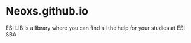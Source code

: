 # Neoxs.github.io
ESI LIB is a library where you can find all the help for your studies at ESI SBA 
